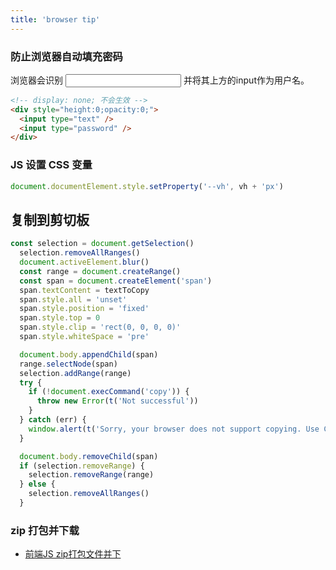```yaml
---
title: 'browser tip'
---
```


### 防止浏览器自动填充密码

浏览器会识别 <input type="password" /> 并将其上方的input作为用户名。

```html
<!-- display: none; 不会生效 -->
<div style="height:0;opacity:0;">
  <input type="text" />
  <input type="password" />
</div>
```


### JS 设置 CSS 变量

``` js
document.documentElement.style.setProperty('--vh', vh + 'px')
```

## 复制到剪切板

```js
const selection = document.getSelection()
  selection.removeAllRanges()
  document.activeElement.blur()
  const range = document.createRange()
  const span = document.createElement('span')
  span.textContent = textToCopy
  span.style.all = 'unset'
  span.style.position = 'fixed'
  span.style.top = 0
  span.style.clip = 'rect(0, 0, 0, 0)'
  span.style.whiteSpace = 'pre'

  document.body.appendChild(span)
  range.selectNode(span)
  selection.addRange(range)
  try {
    if (!document.execCommand('copy')) {
      throw new Error(t('Not successful'))
    }
  } catch (err) {
    window.alert(t('Sorry, your browser does not support copying. Use Ctrl / Cmd + C!')) // eslint-disable-line
  }

  document.body.removeChild(span)
  if (selection.removeRange) {
    selection.removeRange(range)
  } else {
    selection.removeAllRanges()
  }
```
### zip 打包并下载

- [前端JS zip打包文件并下](https://www.zhangxinxu.com/wordpress/2019/08/js-zip-download/)